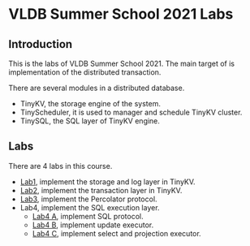 # VLDB Summer School 2021 Labs

## Introduction

This is the labs of VLDB Summer School 2021. The main target of is implementation of the distributed transaction.

There are several modules in a distributed database.

- TinyKV, the storage engine of the system.
- TinyScheduler, it is used to manager and schedule TinyKV cluster.
- TinySQL, the SQL layer of TinyKV engine.

## Labs

There are 4 labs in this course.

- [Lab1](./tinykv/doc_ss/lab1.md), implement the storage and log layer in TinyKV.
- [Lab2](./tinykv/doc_ss/lab2.md), implement the transaction layer in TinyKV.
- [Lab3](./tinysql/doc_ss/lab3-README-zh_CN.md), implement the Percolator protocol.
- Lab4, implement the SQL execution layer.
    - [Lab4 A](./tinysql/doc_ss/lab4a-README-zh_CN.md), implement SQL protocol.
    - [Lab4 B](./tinysql/doc_ss/lab4b-README-zh_CN.md), implement update executor.
    - [Lab4 C](./tinysql/doc_ss/lab4c-README-zh_CN.md), implement select and projection executor.

